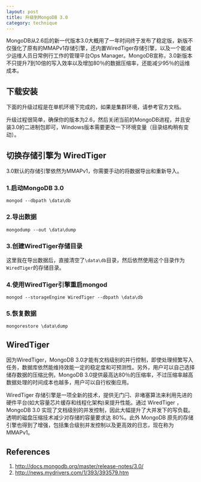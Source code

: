 ```yaml
---
layout: post
title: 升级到MongoDB 3.0
category: technique
---
```


MongoDB从2.6后的新一代版本3.0大概用了一年时间终于发布了稳定版，新版不仅强化了原有的MMAPv1存储引擎，还内置WiredTiger存储引擎，以及一个能减少运维人员日常例行工作的管理平台Ops Manager。MongoDB宣称，3.0新版本不只提升7到10倍的写入效率以及增加80％的数据压缩率，还能减少95％的运维成本。

<!--more-->


## 下载安装

下面的升级过程是在单机环境下完成的，如果是集群环境，请参考官方文档。

升级过程很简单，确保你的版本为2.6，然后关闭当前的MongoDB进程，并且安装3.0的二进制包即可，Windows版本需要更改一下环境变量（目录结构稍有变动）。

## 切换存储引擎为 WiredTiger

3.0默认的存储引擎依然为MMAPv1，你需要手动的将数据导出和重新导入。

### 1.启动MongoDB 3.0

	mongod --dbpath \data\db

### 2.导出数据
	
	mongodump --out \data\dump

### 3.创建WiredTiger存储目录

这里我在导出数据后，直接清空了`\data\db`目录，然后依然使用这个目录作为`WiredTiger`的存储目录。

### 4.使用WiredTiger引擎重启mongod

	mongod --storageEngine WiredTiger --dbpath \data\db

### 5.恢复数据

	mongorestore \data\dump

## WiredTiger

因为WiredTiger，MongoDB 3.0才能有文档级别的并行控制，即使处理频繁写入任务，数据库依然能维持效能一定的稳定度和可预测性。另外，用户可以自己选择储存数据的压缩比例，MongoDB 3.0提供最高达80％的压缩率，不过压缩率越高数据处理的时间成本也越多，用户可以自行权衡应用。

WiredTiger 存储引擎是一项全新的技术，提供无门闩、非堵塞算法来利用先进的硬件平台(如大容量芯片缓存和线程化架构)来提升性能。通过 WiredTiger ，MongoDB 3.0 实现了文档级别的并发控制，因此大幅提升了大并发下的写负载。透明的磁盘压缩技术减少对存储的容量要求达 80%。此外 MongoDB 原先的存储引擎也得到了增强，包括集合级别并发控制以及更高效的日志，现在称为 MMAPv1。

## References

1. http://docs.mongodb.org/master/release-notes/3.0/
2. http://news.mydrivers.com/1/393/393579.htm